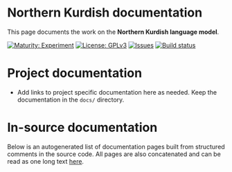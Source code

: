 # Northern Kurdish documentation

This page documents the work on the **Northern Kurdish language model**. 

[![Maturity: Experiment](https://img.shields.io/badge/Maturity-Experiment-black.svg)](https://giellalt.github.io/MaturityClassification.html)
[![License: GPLv3](https://img.shields.io/badge/License-GPLv3-blue.svg)](https://www.gnu.org/licenses/gpl-3.0)
[![Issues](https://img.shields.io/github/issues/giellalt/lang-kmr)](https://github.com/giellalt/lang-kmr/issues)
[![Build status](https://github.com/giellalt/lang-kmr/workflows/Speller%20CI+CD/badge.svg)](https://github.com/giellalt/lang-kmr/actions)

# Project documentation

* Add links to project specific documentation here as needed. Keep the documentation in the `docs/` directory.

# In-source documentation

Below is an autogenerated list of documentation pages built from structured comments in the source code. All pages are also concatenated and can be read as one long text [here](kmr.md).

